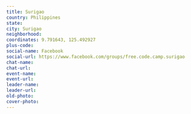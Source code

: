 ```yaml
---
title: Surigao
country: Philippines
state: 
city: Surigao
neighborhood: 
coordinates: 9.791643, 125.492927
plus-code:
social-name: Facebook
social-url: https://www.facebook.com/groups/free.code.camp.surigao
chat-name:
chat-url:
event-name:
event-url:
leader-name:
leader-url:
old-photo: 
cover-photo:
---
```

